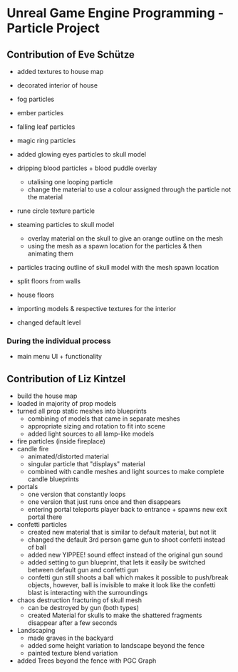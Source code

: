 # Unreal Game Engine Programming - Particle Project

## Contribution of Eve Schütze

- added textures to house map
- decorated interior of house
  
- fog particles 
- ember particles
- falling leaf particles 
- magic ring particles 
- added glowing eyes particles to skull model
- dripping blood particles + blood puddle overlay
  - utalising one looping particle
  - change the material to use a colour assigned through the particle not the material 
- rune circle texture particle
- steaming particles to skull model
  - overlay material on the skull to give an orange outline on the mesh
  - using the mesh as a spawn location for the particles & then animating them
- particles tracing outline of skull model with the mesh spawn location

- split floors from walls
- house floors
- importing models & respective textures for the interior
- changed default level

### During the individual process
- main menu UI + functionality

## Contribution of Liz Kintzel

- build the house map
- loaded in majority of prop models
- turned all prop static meshes into blueprints 
  - combining of models that came in separate meshes
  - appropriate sizing and rotation to fit into scene
  - added light sources to all lamp-like models
- fire particles (inside fireplace)
- candle fire 
  - animated/distorted material
  - singular particle that "displays" material
  - combined with candle meshes and light sources to make complete candle blueprints 
- portals
  - one version that constantly loops
  - one version that just runs once and then disappears
  - entering portal teleports player back to entrance + spawns new exit portal there
- confetti particles
  - created new material that is similar to default material, but not lit
  - changed the default 3rd person game gun to shoot confetti instead of ball
  - added new YIPPEE! sound effect instead of the original gun sound 
  - added setting to gun blueprint, that lets it easily be switched between default gun and confetti gun
  - confetti gun still shoots a ball which makes it possible to push/break objects, however, ball is invisible to make it look like the confetti blast is interacting with the surroundings
- chaos destruction fracturing of skull mesh 
  - can be destroyed by gun (both types)
  - created Material for skulls to make the shattered fragments disappear after a few seconds
- Landscaping 
  - made graves in the backyard
  - added some height variation to landscape beyond the fence
  - painted texture blend variation
- added Trees beyond the fence with PGC Graph
